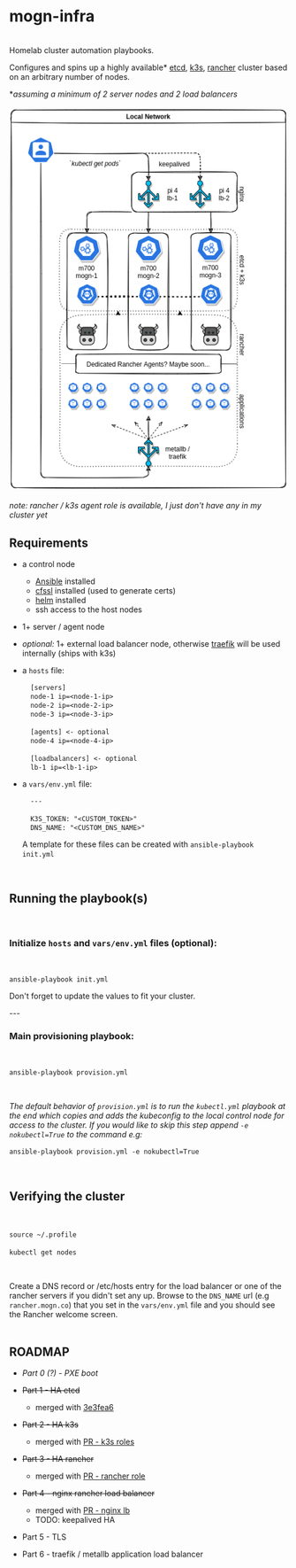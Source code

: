 # mogn-infra
<br>
Homelab cluster automation playbooks.

Configures and spins up a highly available* [etcd](https://etcd.io/), [k3s](https://k3s.io/), [rancher](https://rancher.com/products/rancher/) cluster based on an arbitrary number of nodes.

**assuming a minimum of 2 server nodes and 2 load balancers*
<br>
<br>
![example layout](mogn-infra_example-layout.png)
<br>
<br>
*note: rancher / k3s agent role is available, I just don't have any in my cluster yet*

## Requirements

- a control node
    - [Ansible](https://docs.ansible.com/ansible/latest/installation_guide/intro_installation.html) installed
    - [cfssl](https://github.com/cloudflare/cfssl) installed (used to generate certs)
    - [helm](https://helm.sh/docs/intro/install/) installed
    - ssh access to the host nodes
- 1+ server / agent node
- *optional:* 1+ external load balancer node, otherwise [traefik](https://doc.traefik.io/traefik/) will be used internally (ships with k3s)
- a `hosts` file:
    
        [servers]
        node-1 ip=<node-1-ip>
        node-2 ip=<node-2-ip>
        node-3 ip=<node-3-ip>

        [agents] <- optional
        node-4 ip=<node-4-ip>

        [loadbalancers] <- optional
        lb-1 ip=<lb-1-ip>
- a `vars/env.yml` file:

        ---

        K3S_TOKEN: "<CUSTOM_TOKEN>"
        DNS_NAME: "<CUSTOM_DNS_NAME>"
        
     A template for these files can be created with `ansible-playbook init.yml`
<br>

## Running the playbook(s)
<br>

### Initialize `hosts` and `vars/env.yml` files (optional): 

<br>
  
    ansible-playbook init.yml

Don't forget to update the values to fit your cluster.

_---_

### Main provisioning playbook:

<br>

    ansible-playbook provision.yml

<br>

*The default behavior of `provision.yml` is to run the `kubectl.yml` playbook at the end which copies and adds the kubeconfig to the local control node for access to the cluster. If you would like to skip this step append `-e nokubectl=True` to the command e.g:*

    ansible-playbook provision.yml -e nokubectl=True
<br>

## Verifying the cluster
<br>

    source ~/.profile
    
    kubectl get nodes
<br>

Create a DNS record or /etc/hosts entry for the load balancer or one of the rancher servers if you didn't set any up. Browse to the `DNS_NAME` url (e.g `rancher.mogn.co`) that you set in the `vars/env.yml` file and you should see the Rancher welcome screen.
<br>
<br>

## ROADMAP

- *Part 0 (?) - PXE boot*

- ~~Part 1 - HA etcd~~
    - merged with [3e3fea6](https://github.com/semoog/mogn-infra/commit/3e3fea6ae2b58a9b43c9fb29cf19efe2f1a7177e)

- ~~Part 2 - HA k3s~~
    - merged with [PR - k3s roles](https://github.com/semoog/mogn-infra/pull/1)

- ~~Part 3 - HA rancher~~
    - merged with [PR - rancher role](https://github.com/semoog/mogn-infra/pull/2)

- ~~Part 4 - nginx rancher load balancer~~
    - merged with [PR - nginx lb](https://github.com/semoog/mogn-infra/pull/3)
    - TODO: keepalived HA

- Part 5 - TLS

- Part 6 - traefik / metallb application load balancer
